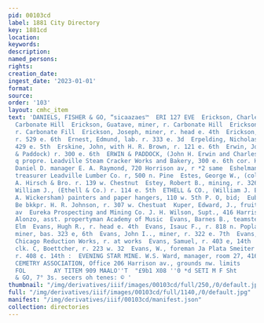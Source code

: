 ```yaml
---
pid: 00103cd
label: 1881 City Directory
key: 1881cd
location: 
keywords: 
description: 
named_persons: 
rights: 
creation_date: 
ingest_date: '2023-01-01'
format: 
source: 
order: '103'
layout: cmhc_item
text: 'DANIELS, FISHER & GO, “sicaazaes™  ERI 127 EVE  Erickson, Charles, miner, r.
  Carbonate Hill  Erickson, Guatave, miner, r. Carbonate Hill  Erickson, John, miner,
  r. Carbonate Fill  Erickson, Joseph, miner, r. head e. 4th  Erickson, J., miner,
  r. 529 e. 6th  Ernest, Edmund, lab. r. 333 e. 3d  Erpelding, Nicholas, miner, r.
  429 e. 5th  Erskine, John, with H. R. Brown, r. 121 e. 6th  Erwin, John H., (Erwin
  & Paddock) r. 300 e. 6th  ERWIN & PADDOCK, (John H. Erwin and Charles E Paddock)
  q propre. Leadville Steam Cracker Works and Bakery, 300 e. 6th cor. Hemlock  Escher,
  Daniel D. manager E. A. Raymond, 720 Horrison av, r *2 same  Eshelman, James F.,
  treasurer Leadville Lumber Co. r, 500 n. Pine  Estes, George W., (col’d) porter
  A. Hirsch & Bro. r. 139 w. Chestnut  Estey, Robert B., mining, r. 326 e. 5th  Ethell,
  William J., (Ethell & Co.) r. 114 e. 5th  ETHELL & CO., (William J. Ethell and Turner
  A. Wickersham) painters and paper hangers, 110 w. 5th P. O, bid;  Eubank, Samuel
  Be bkkpr. H. R. Johnson, r. 307 w. Chestuat  Kuper, Edward, J., fruits, 100 Harrison
  av  Eureka Prospecting and Mining Co. J. H. Wilson, Supt., 416 Harrison av  Evans,
  Alonzo, asst. propertyman Academy of Music  Evans, Barnes B., teamster, r. 724 w.
  Elm  Evans, Hugh R., r. head e. 4th  Evans, Isauc F., r. 818 n. Poplar  Evans, John,
  miner, bas. 323 e, 6th  Evans, John I.., miner, r. 322 e. 7th  Evans, J. F., foreman
  Chicago Reduction Works, r. at works  Evans, Samuel, r. 403 e, 14th  Evans, William,
  clk. C, Boettcher, r. 223 w. 32  Evans, W., foreman Ja Plata Smeiter  Evans, —,
  r. 408 ¢. 14th :  EVENING STAR MINE. W.S. Ward, manager, room 27, 416 Harrison av  EVERGREEN
  CEMETRY ASSOCIATION, Office 206 Harrison av., grounds nw. limits        GNI TTY
  FOL        AY TITEM 909 MAALO''T  "£9b1 X08 ''0 *d SETI M F Sht        MCMILLEN
  & GO, 7° 3s. secers oh tenes: © '
thumbnail: "/img/derivatives/iiif/images/00103cd/full/250,/0/default.jpg"
full: "/img/derivatives/iiif/images/00103cd/full/1140,/0/default.jpg"
manifest: "/img/derivatives/iiif/00103cd/manifest.json"
collection: directories
---
```

